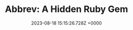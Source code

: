 ---
title: "Abbrev: A Hidden Ruby Gem"
link: "https://www.akshaykhot.com/ruby-abbrev-module/"
date: "2023-08-18 15:15:26.728Z +0000"
description: "The Abbrev module in the Ruby standard library helps you find out all the possible and unique abbreviations for one or more strings so that there are no duplicates. In this post, we'll learn how it works along with a practical example, and also take a peek at its implementation."
category: "ruby"
---